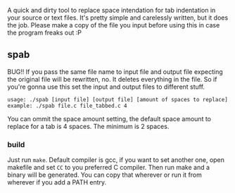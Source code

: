 A quick and dirty tool to replace space intendation for tab indentation in your source or text files. It's pretty simple and carelessly written, but it does the job. Please make a copy of the file you input before using this in case the program freaks out :P

## spab

BUG!! If you pass the same file name to input file and output file expecting the original file will be rewritten, no. It deletes everything in the file. So if you're gonna use this set the input and output files to different stuff. 

```
usage: ./spab [input file] [output file] [amount of spaces to replace]
example: ./spab file.c file_tabbed.c 4
```

You can ommit the space amount setting, the default space amount to replace for a tab is 4 spaces. The minimum is 2 spaces.

### build
	
Just run `make`. Default compiler is gcc, if you want to set another one, open makefile and set `CC` to you preferred C compiler. Then run make and a binary will be generated. You can copy that wherever or run it from wherever if you add a PATH entry.
